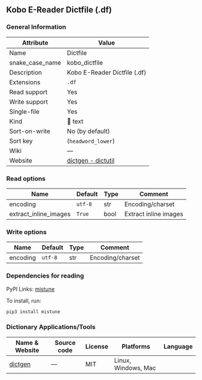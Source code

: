 ## Kobo E-Reader Dictfile (.df)

### General Information

| Attribute       | Value                                                                       |
| --------------- | --------------------------------------------------------------------------- |
| Name            | Dictfile                                                                    |
| snake_case_name | kobo_dictfile                                                               |
| Description     | Kobo E-Reader Dictfile (.df)                                                |
| Extensions      | `.df`                                                                       |
| Read support    | Yes                                                                         |
| Write support   | Yes                                                                         |
| Single-file     | Yes                                                                         |
| Kind            | 📝 text                                                                      |
| Sort-on-write   | No (by default)                                                             |
| Sort key        | (`headword_lower`)                                                          |
| Wiki            | ―                                                                           |
| Website         | [dictgen - dictutil](https://pgaskin.net/dictutil/dictgen/#dictfile-format) |

### Read options

| Name                  | Default | Type | Comment               |
| --------------------- | ------- | ---- | --------------------- |
| encoding              | `utf-8` | str  | Encoding/charset      |
| extract_inline_images | `True`  | bool | Extract inline images |

### Write options

| Name     | Default | Type | Comment          |
| -------- | ------- | ---- | ---------------- |
| encoding | `utf-8` | str  | Encoding/charset |

### Dependencies for reading

PyPI Links: [mistune](https://pypi.org/project/mistune)

To install, run:

```sh
pip3 install mistune
```

### Dictionary Applications/Tools

| Name & Website                                   | Source code | License | Platforms           | Language |
| ------------------------------------------------ | ----------- | ------- | ------------------- | -------- |
| [dictgen](https://pgaskin.net/dictutil/dictgen/) | ―           | MIT     | Linux, Windows, Mac |          |
